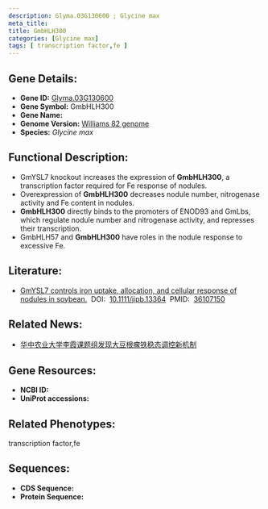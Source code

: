 ```yaml
---
description: Glyma.03G130600 ; Glycine max
meta_title:
title: GmbHLH300
categories: [Glycine max]
tags: [ transcription factor,fe ]
---
```


## Gene Details:
- **Gene ID:**	[Glyma.03G130600]()
- **Gene Symbol:** GmbHLH300
- **Gene Name:** 
- **Genome Version:** [Williams 82 genome]()
- **Species:** *Glycine max*

## Functional Description:
   - GmYSL7 knockout increases the expression of **GmbHLH300**, a transcription factor required for Fe response of nodules.
   - Overexpression of **GmbHLH300** decreases nodule number, nitrogenase activity and Fe content in nodules.
   - **GmbHLH300** directly binds to the promoters of ENOD93 and GmLbs, which regulate nodule number and nitrogenase activity, and represses their transcription.
   - GmbHLH57 and **GmbHLH300** have roles in the nodule response to excessive Fe.

## Literature:
   - [GmYSL7 controls iron uptake, allocation, and cellular response of nodules in soybean.]( https://onlinelibrary.wiley.com/doi/10.1111/jipb.13364)&nbsp;&nbsp;DOI:&nbsp;&nbsp;[10.1111/jipb.13364](https://onlinelibrary.wiley.com/doi/10.1111/jipb.13364)&nbsp;&nbsp;PMID:&nbsp;&nbsp;[36107150](https://pubmed.ncbi.nlm.nih.gov/36107150/)

## Related News:
   - [华中农业大学李霞课题组发现大豆根瘤铁稳态调控新机制](https://mp.weixin.qq.com/s?__biz=MzIyOTY2NDYyNQ==&mid=2247553922&idx=3&sn=831cb3b554c508b91b621ad47270cfa1&chksm=e8bd619cdfcae88a8217eca52312abae3e7f0b5aea5082bb60741ccf43e8813e55aab0430388&scene=27#wechat_redirect)

## Gene Resources:
- **NCBI ID:** [](https://www.ncbi.nlm.nih.gov/gene/?term=)
- **UniProt accessions:** [](https://www.uniprot.org/uniprotkb//entry)

## Related Phenotypes:
transcription factor,fe

## Sequences:
- **CDS Sequence:**
- **Protein Sequence:**
